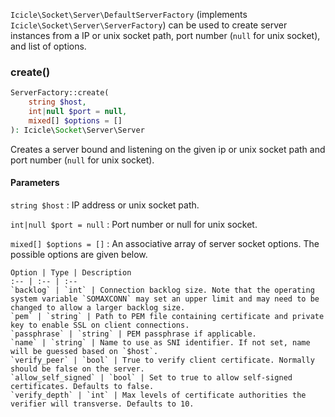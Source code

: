 `Icicle\Socket\Server\DefaultServerFactory` (implements `Icicle\Socket\Server\ServerFactory`) can be used to create server instances from a IP or unix socket path, port number (`null` for unix socket), and list of options.

### create()

```php
ServerFactory::create(
    string $host,
    int|null $port = null,
    mixed[] $options = []
): Icicle\Socket\Server\Server
```

Creates a server bound and listening on the given ip or unix socket path and port number (`null` for unix socket).

#### Parameters
`string $host`
:   IP address or unix socket path.

`int|null $port = null`
:   Port number or null for unix socket.

`mixed[] $options = []`
:   An associative array of server socket options. The possible options are given below.

    Option | Type | Description
    :-- | :-- | :--
    `backlog` | `int` | Connection backlog size. Note that the operating system variable `SOMAXCONN` may set an upper limit and may need to be changed to allow a larger backlog size.
    `pem` | `string` | Path to PEM file containing certificate and private key to enable SSL on client connections.
    `passphrase` | `string` | PEM passphrase if applicable.
    `name` | `string` | Name to use as SNI identifier. If not set, name will be guessed based on `$host`.
    `verify_peer` | `bool` | True to verify client certificate. Normally should be false on the server.
    `allow_self_signed` | `bool` | Set to true to allow self-signed certificates. Defaults to false.
    `verify_depth` | `int` | Max levels of certificate authorities the verifier will transverse. Defaults to 10.
